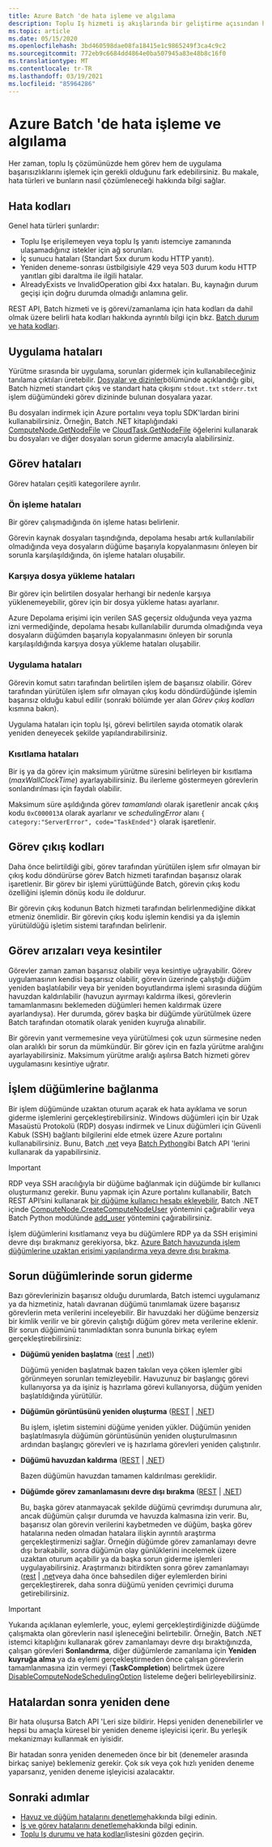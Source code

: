 ```yaml
---
title: Azure Batch 'de hata işleme ve algılama
description: Toplu Iş hizmeti iş akışlarında bir geliştirme açısından hata işleme hakkında bilgi edinin.
ms.topic: article
ms.date: 05/15/2020
ms.openlocfilehash: 3bd460598dae08fa18415e1c9865249f3ca4c9c2
ms.sourcegitcommit: 772eb9c6684dd4864e0ba507945a83e48b8c16f0
ms.translationtype: MT
ms.contentlocale: tr-TR
ms.lasthandoff: 03/19/2021
ms.locfileid: "85964286"
---
```

# <a name="error-handling-and-detection-in-azure-batch"></a>Azure Batch 'de hata işleme ve algılama

Her zaman, toplu Iş çözümünüzde hem görev hem de uygulama başarısızlıklarını işlemek için gerekli olduğunu fark edebilirsiniz. Bu makale, hata türleri ve bunların nasıl çözümleneceği hakkında bilgi sağlar.

## <a name="error-codes"></a>Hata kodları

Genel hata türleri şunlardır:

- Toplu Işe erişilemeyen veya toplu Iş yanıtı istemciye zamanında ulaşamadığınız istekler için ağ sorunları.
- İç sunucu hataları (Standart 5xx durum kodu HTTP yanıtı).
- Yeniden deneme-sonrası üstbilgisiyle 429 veya 503 durum kodu HTTP yanıtları gibi daraltma ile ilgili hatalar.
- AlreadyExists ve InvalidOperation gibi 4xx hataları. Bu, kaynağın durum geçişi için doğru durumda olmadığı anlamına gelir.

REST API, Batch hizmeti ve iş görevi/zamanlama için hata kodları da dahil olmak üzere belirli hata kodları hakkında ayrıntılı bilgi için bkz. [Batch durum ve hata kodları](/rest/api/batchservice/batch-status-and-error-codes).

## <a name="application-failures"></a>Uygulama hataları

Yürütme sırasında bir uygulama, sorunları gidermek için kullanabileceğiniz tanılama çıktıları üretebilir. [Dosyalar ve dizinler](files-and-directories.md)bölümünde açıklandığı gibi, Batch hizmeti standart çıkış ve standart hata çıkışını `stdout.txt` `stderr.txt` işlem düğümündeki görev dizininde bulunan dosyalara yazar.

Bu dosyaları indirmek için Azure portalını veya toplu SDK'lardan birini kullanabilirsiniz. Örneğin, Batch .NET kitaplığındaki [ComputeNode.GetNodeFile](/dotnet/api/microsoft.azure.batch.computenode) ve [CloudTask.GetNodeFile](/dotnet/api/microsoft.azure.batch.cloudtask) öğelerini kullanarak bu dosyaları ve diğer dosyaları sorun giderme amacıyla alabilirsiniz.

## <a name="task-errors"></a>Görev hataları

Görev hataları çeşitli kategorilere ayrılır.

### <a name="pre-processing-errors"></a>Ön işleme hataları

Bir görev çalışmadığında ön işleme hatası belirlenir.  

Görevin kaynak dosyaları taşındığında, depolama hesabı artık kullanılabilir olmadığında veya dosyaların düğüme başarıyla kopyalanmasını önleyen bir sorunla karşılaşıldığında, ön işleme hataları oluşabilir.

### <a name="file-upload-errors"></a>Karşıya dosya yükleme hataları

Bir görev için belirtilen dosyalar herhangi bir nedenle karşıya yüklenemeyebilir, görev için bir dosya yükleme hatası ayarlanır.

Azure Depolama erişimi için verilen SAS geçersiz olduğunda veya yazma izni vermediğinde, depolama hesabı kullanılabilir durumda olmadığında veya dosyaların düğümden başarıyla kopyalanmasını önleyen bir sorunla karşılaşıldığında karşıya dosya yükleme hataları oluşabilir.

### <a name="application-errors"></a>Uygulama hataları

Görevin komut satırı tarafından belirtilen işlem de başarısız olabilir. Görev tarafından yürütülen işlem sıfır olmayan çıkış kodu döndürdüğünde işlemin başarısız olduğu kabul edilir (sonraki bölümde yer alan *Görev çıkış kodları* kısmına bakın).

Uygulama hataları için toplu Işi, görevi belirtilen sayıda otomatik olarak yeniden deneyecek şekilde yapılandırabilirsiniz.

### <a name="constraint-errors"></a>Kısıtlama hataları

Bir iş ya da görev için maksimum yürütme süresini belirleyen bir kısıtlama (*maxWallClockTime*) ayarlayabilirsiniz. Bu ilerleme göstermeyen görevlerin sonlandırılması için faydalı olabilir.

Maksimum süre aşıldığında görev *tamamlandı* olarak işaretlenir ancak çıkış kodu `0xC000013A` olarak ayarlanır ve *schedulingError* alanı `{ category:"ServerError", code="TaskEnded"}` olarak işaretlenir.

## <a name="task-exit-codes"></a>Görev çıkış kodları

Daha önce belirtildiği gibi, görev tarafından yürütülen işlem sıfır olmayan bir çıkış kodu döndürürse görev Batch hizmeti tarafından başarısız olarak işaretlenir. Bir görev bir işlemi yürüttüğünde Batch, görevin çıkış kodu özelliğini işlemin dönüş kodu ile doldurur.

Bir görevin çıkış kodunun Batch hizmeti tarafından belirlenmediğine dikkat etmeniz önemlidir. Bir görevin çıkış kodu işlemin kendisi ya da işlemin yürütüldüğü işletim sistemi tarafından belirlenir.

## <a name="task-failures-or-interruptions"></a>Görev arızaları veya kesintiler

Görevler zaman zaman başarısız olabilir veya kesintiye uğrayabilir. Görev uygulamasının kendisi başarısız olabilir, görevin üzerinde çalıştığı düğüm yeniden başlatılabilir veya bir yeniden boyutlandırma işlemi sırasında düğüm havuzdan kaldırılabilir (havuzun ayırmayı kaldırma ilkesi, görevlerin tamamlanmasını beklemeden düğümleri hemen kaldırmak üzere ayarlandıysa). Her durumda, görev başka bir düğümde yürütülmek üzere Batch tarafından otomatik olarak yeniden kuyruğa alınabilir.

Bir görevin yanıt vermemesine veya yürütülmesi çok uzun sürmesine neden olan aralıklı bir sorun da mümkündür. Bir görev için en fazla yürütme aralığını ayarlayabilirsiniz. Maksimum yürütme aralığı aşılırsa Batch hizmeti görev uygulamasını kesintiye uğratır.

## <a name="connect-to-compute-nodes"></a>İşlem düğümlerine bağlanma

Bir işlem düğümünde uzaktan oturum açarak ek hata ayıklama ve sorun giderme işlemlerini gerçekleştirebilirsiniz. Windows düğümleri için bir Uzak Masaüstü Protokolü (RDP) dosyası indirmek ve Linux düğümleri için Güvenli Kabuk (SSH) bağlantı bilgilerini elde etmek üzere Azure portalını kullanabilirsiniz. Bunu, Batch [.net](/dotnet/api/microsoft.azure.batch.computenode) veya [Batch Python](batch-linux-nodes.md#connect-to-linux-nodes-using-ssh)gibi Batch API 'lerini kullanarak da yapabilirsiniz.

> [!IMPORTANT]
> RDP veya SSH aracılığıyla bir düğüme bağlanmak için düğümde bir kullanıcı oluşturmanız gerekir. Bunu yapmak için Azure portalını kullanabilir, Batch REST API’sini kullanarak [bir düğüme kullanıcı hesabı ekleyebilir](/rest/api/batchservice/computenode/adduser), Batch .NET içinde [ComputeNode.CreateComputeNodeUser](/dotnet/api/microsoft.azure.batch.computenode) yöntemini çağırabilir veya Batch Python modülünde [add_user](batch-linux-nodes.md#connect-to-linux-nodes-using-ssh) yöntemini çağırabilirsiniz.

İşlem düğümlerini kısıtlamanız veya bu düğümlere RDP ya da SSH erişimini devre dışı bırakmanız gerekiyorsa, bkz. [Azure Batch havuzunda işlem düğümlerine uzaktan erişimi yapılandırma veya devre dışı bırakma](pool-endpoint-configuration.md).

## <a name="troubleshoot-problem-nodes"></a>Sorun düğümlerinde sorun giderme

Bazı görevlerinizin başarısız olduğu durumlarda, Batch istemci uygulamanız ya da hizmetiniz, hatalı davranan düğümü tanımlamak üzere başarısız görevlerin meta verilerini inceleyebilir. Bir havuzdaki her düğüme benzersiz bir kimlik verilir ve bir görevin çalıştığı düğüm görev meta verilerine eklenir. Bir sorun düğümünü tanımladıktan sonra bununla birkaç eylem gerçekleştirebilirsiniz:

- **Düğümü yeniden başlatma** ([rest](/rest/api/batchservice/computenode/reboot)  |  [.net](/dotnet/api/microsoft.azure.batch.computenode.reboot)))

    Düğümü yeniden başlatmak bazen takılan veya çöken işlemler gibi görünmeyen sorunları temizleyebilir. Havuzunuz bir başlangıç görevi kullanıyorsa ya da işiniz iş hazırlama görevi kullanıyorsa, düğüm yeniden başlatıldığında yürütülür.
- **Düğümün görüntüsünü yeniden oluşturma** ([REST](/rest/api/batchservice/computenode/reimage) | [.NET](/dotnet/api/microsoft.azure.batch.computenode.reimage))

    Bu işlem, işletim sistemini düğüme yeniden yükler. Düğümün yeniden başlatılmasıyla düğümün görüntüsünün yeniden oluşturulmasının ardından başlangıç görevleri ve iş hazırlama görevleri yeniden çalıştırılır.
- **Düğümü havuzdan kaldırma** ([REST](/rest/api/batchservice/pool/removenodes) | [.NET](/dotnet/api/microsoft.azure.batch.pooloperations))

    Bazen düğümün havuzdan tamamen kaldırılması gereklidir.
- **Düğümde görev zamanlamasını devre dışı bırakma** ([REST](/rest/api/batchservice/computenode/disablescheduling) | [.NET](/dotnet/api/microsoft.azure.batch.computenode.disablescheduling))

    Bu, başka görev atanmayacak şekilde düğümü çevrimdışı durumuna alır, ancak düğümün çalışır durumda ve havuzda kalmasına izin verir. Bu, başarısız olan görevin verilerini kaybetmeden ve düğüm, başka görev hatalarına neden olmadan hatalara ilişkin ayrıntılı araştırma gerçekleştirmenizi sağlar. Örneğin düğümde görev zamanlamayı devre dışı bırakabilir, sonra düğümün olay günlüklerini incelemek üzere uzaktan oturum açabilir ya da başka sorun giderme işlemleri uygulayabilirsiniz. Araştırmanızı bitirdikten sonra görev zamanlamayı ([rest](/rest/api/batchservice/computenode/enablescheduling)  |  [.net](/dotnet/api/microsoft.azure.batch.computenode.enablescheduling)veya daha önce bahsedilen diğer eylemlerden birini gerçekleştirerek, daha sonra düğümü yeniden çevrimiçi duruma getirebilirsiniz.

> [!IMPORTANT]
> Yukarıda açıklanan eylemlerle, youc, eylemi gerçekleştirdiğinizde düğümde çalışmakta olan görevlerin nasıl işleneceğini belirtebilir. Örneğin, Batch .NET istemci kitaplığını kullanarak görev zamanlamayı devre dışı bıraktığınızda, çalışan görevleri **Sonlandırma**, diğer düğümlerde zamanlama için **Yeniden kuyruğa alma** ya da eylemi gerçekleştirmeden önce çalışan görevlerin tamamlanmasına izin vermeyi (**TaskCompletion**) belirtmek üzere [DisableComputeNodeSchedulingOption](/dotnet/api/microsoft.azure.batch.common.disablecomputenodeschedulingoption) listeleme değeri belirleyebilirsiniz.

## <a name="retry-after-errors"></a>Hatalardan sonra yeniden dene

Bir hata oluşursa Batch API 'Leri size bildirir. Hepsi yeniden denenebilirler ve hepsi bu amaçla küresel bir yeniden deneme işleyicisi içerir. Bu yerleşik mekanizmayı kullanmak en iyisidir.

Bir hatadan sonra yeniden denemeden önce bir bit (denemeler arasında birkaç saniye) beklemeniz gerekir. Çok sık veya çok hızlı yeniden deneme yaparsanız, yeniden deneme işleyicisi azalacaktır.

## <a name="next-steps"></a>Sonraki adımlar

- [Havuz ve düğüm hatalarını denetleme](batch-pool-node-error-checking.md)hakkında bilgi edinin.
- [İş ve görev hatalarını denetleme](batch-job-task-error-checking.md)hakkında bilgi edinin.
- [Toplu Iş durumu ve hata kodları](/rest/api/batchservice/batch-status-and-error-codes)listesini gözden geçirin.

